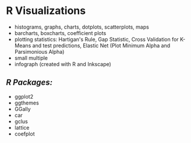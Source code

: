 # **R Visualizations**

   * histograms, graphs, charts, dotplots, scatterplots, maps
   * barcharts, boxcharts, coefficient plots
   * plotting statistics: Hartigan's Rule, Gap Statistic, Cross Validation for K-Means and test predictions, Elastic Net (Plot Minimum Alpha and Parsimonious Alpha)
   * small multiple
   * infograph (created with R and Inkscape)

## *R Packages:*

   * ggplot2
   * ggthemes
   * GGally
   * car
   * gclus
   * lattice
   * coefplot
